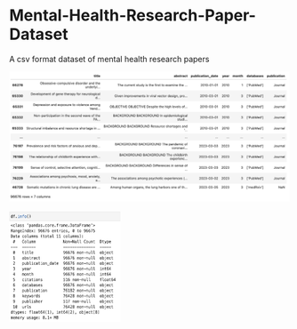 # Mental-Health-Research-Paper-Dataset
A csv format dataset of mental health research papers


![dataframe screenshot](mental-data.png)

<!-- ![data info screenshot](df_info.png) -->

<img src="df_info.png" alt="mypic" style="width:200px; height:200px"/>
